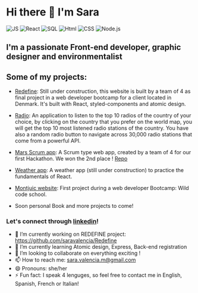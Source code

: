   # Hi there 👋 I'm Sara 

![JS](https://camo.githubusercontent.com/da839b79b282a7658a172f07e13496fb18bcf9fa624d061def0e80f47a68ff1d/68747470733a2f2f696d672e69636f6e73382e636f6d2f636f6c6f722f34382f3030303030302f6a6176617363726970742e706e67)
![React](https://camo.githubusercontent.com/6e071d167802df070a1dcbe5f0066ac2066959d4f585f2c35ff66fa2a98c066b/68747470733a2f2f696d672e69636f6e73382e636f6d2f756c74726176696f6c65742f34382f3030303030302f72656163742e706e67)
![SQL](https://camo.githubusercontent.com/cc0ecb82280d525ede414bc4f735844f407523f7ce464caa085f575dae237129/68747470733a2f2f696d672e69636f6e73382e636f6d2f636f6c6f722f34382f3030303030302f73716c2e706e67)
![Html](https://camo.githubusercontent.com/adc11e2f0e7da8b1b795fd9d2d92d74da45f0f511bb1deb3441f2232baaf9a85/68747470733a2f2f696d672e69636f6e73382e636f6d2f636f6c6f722f34382f3030303030302f68746d6c2e706e67)
![CSS](https://camo.githubusercontent.com/dc75aee770dff630309493116eeebd6a39c7042e4e94780a5e6c8f107bebe76f/68747470733a2f2f696d672e69636f6e73382e636f6d2f636f6c6f722f34382f3030303030302f637373332e706e67)
![Node.js](https://camo.githubusercontent.com/cc96d7d28a6ca21ddbb1f2521d751d375230ed840271e6a4c8694cf87cc60c14/68747470733a2f2f696d672e736869656c64732e696f2f62616467652f6e6f64652e6a732532302d2532333433383533442e7376673f267374796c653d666f722d7468652d6261646765266c6f676f3d6e6f64652e6a73266c6f676f436f6c6f723d7768697465)


## I'm a passionate Front-end developer, graphic designer and environmentalist

## Some of my projects: 

* [Redefine](https://github.com/saravalencia/Redefine): Still under construction, this website is built by a team of 4 as final project in a web developer bootcamp for a client located in Denmark. It's built with React, styled-components and atomic design.

* [Radio](https://github.com/saravalencia/Project2-radio): An application to listen to the top 10 radios of the country of your choice, by clicking on the country that you prefer on the world map, you will get the top 10 most listened radio stations of the country. You have also a random radio button to navigate across 30,000 radio stations that come from a powerful API.

* [Mars Scrum app](https://keen-bose-1a7f8f.netlify.app/): A Scrum type web app, created by a team of 4 for our first Hackathon. We won the 2nd place ! [Repo](https://github.com/Andreaskalicani/hackathon11.05.2021)

* [Weather app](https://github.com/saravalencia/weather-time): A weather app (still under construction) to practice the fundamentals of React.

* [Montjuic website](https://github.com/saravalencia/Project1): First project during a web developer Bootcamp: Wild code school.

* Soon personal Book and more projects to come!

### Let's connect through [linkedin](https://www.linkedin.com/in/sara-valencia/)!

- 🔭 I’m currently working on REDEFINE project: https://github.com/saravalencia/Redefine
- 🌱 I’m currently learning Atomic design, Express, Back-end registration 
- 👯 I’m looking to collaborate on everything exciting !
- 📫 How to reach me: sara.valencia.m@gmail.com
- 😄 Pronouns: she/her 
- ⚡ Fun fact: I speak 4 lenguges, so feel free to contact me in English, Spanish, French or Italian!

